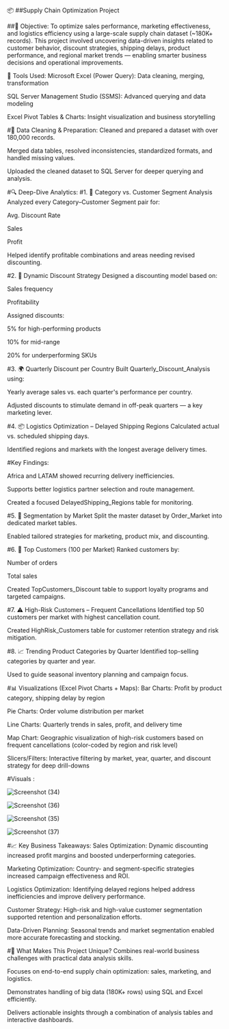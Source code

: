 📦 ##Supply Chain Optimization Project

##🧠 Objective:
To optimize sales performance, marketing effectiveness, and logistics efficiency using a large-scale supply chain dataset (~180K+ records). This project involved uncovering data-driven insights 
related to customer behavior, discount strategies, shipping delays, product performance, and regional market trends — enabling smarter business decisions and operational improvements.


🔧 Tools Used:
Microsoft Excel (Power Query): Data cleaning, merging, transformation

SQL Server Management Studio (SSMS): Advanced querying and data modeling

Excel Pivot Tables & Charts: Insight visualization and business storytelling

#🧹 Data Cleaning & Preparation:
Cleaned and prepared a dataset with over 180,000 records.

Merged data tables, resolved inconsistencies, standardized formats, and handled missing values.

Uploaded the cleaned dataset to SQL Server for deeper querying and analysis.


#🔍 Deep-Dive Analytics:
#1. 🎯 Category vs. Customer Segment Analysis
Analyzed every Category–Customer Segment pair for:

Avg. Discount Rate

Sales

Profit

Helped identify profitable combinations and areas needing revised discounting.

#2. 🧮 Dynamic Discount Strategy
Designed a discounting model based on:

Sales frequency

Profitability

Assigned discounts:

5% for high-performing products

10% for mid-range

20% for underperforming SKUs

#3. 🌍 Quarterly Discount per Country
Built Quarterly_Discount_Analysis using:

Yearly average sales vs. each quarter's performance per country.

Adjusted discounts to stimulate demand in off-peak quarters — a key marketing lever.

#4. 📦 Logistics Optimization – Delayed Shipping Regions
Calculated actual vs. scheduled shipping days.

Identified regions and markets with the longest average delivery times.

#Key Findings:

Africa and LATAM showed recurring delivery inefficiencies.

Supports better logistics partner selection and route management.

Created a focused DelayedShipping_Regions table for monitoring.

#5. 🧩 Segmentation by Market
Split the master dataset by Order_Market into dedicated market tables.

Enabled tailored strategies for marketing, product mix, and discounting.

#6. 👑 Top Customers (100 per Market)
Ranked customers by:

Number of orders

Total sales

Created TopCustomers_Discount table to support loyalty programs and targeted campaigns.

#7. ⚠️ High-Risk Customers – Frequent Cancellations
Identified top 50 customers per market with highest cancellation count.

Created HighRisk_Customers table for customer retention strategy and risk mitigation.

#8. 📈 Trending Product Categories by Quarter
Identified top-selling categories by quarter and year.

Used to guide seasonal inventory planning and campaign focus.


#📊 Visualizations (Excel Pivot Charts + Maps):
Bar Charts: Profit by product category, shipping delay by region

Pie Charts: Order volume distribution per market

Line Charts: Quarterly trends in sales, profit, and delivery time

Map Chart: Geographic visualization of high-risk customers based on frequent cancellations (color-coded by region and risk level)

Slicers/Filters: Interactive filtering by market, year, quarter, and discount strategy for deep drill-downs


#Visuals :

![Screenshot (34)](https://github.com/user-attachments/assets/40c01109-55a2-4662-84df-ced3c34f8cc4)

![Screenshot (36)](https://github.com/user-attachments/assets/fd517ca9-7ceb-43ec-bfe5-7dea95cee58d)

![Screenshot (35)](https://github.com/user-attachments/assets/0862f9e1-f39d-44a0-bf7a-a3c0590ca917)

![Screenshot (37)](https://github.com/user-attachments/assets/af2cb39d-0e18-4ea1-a054-5e7205b0230f)



#📈 Key Business Takeaways:
Sales Optimization: Dynamic discounting increased profit margins and boosted underperforming categories.

Marketing Optimization: Country- and segment-specific strategies increased campaign effectiveness and ROI.

Logistics Optimization: Identifying delayed regions helped address inefficiencies and improve delivery performance.

Customer Strategy: High-risk and high-value customer segmentation supported retention and personalization efforts.

Data-Driven Planning: Seasonal trends and market segmentation enabled more accurate forecasting and stocking.


#🚀 What Makes This Project Unique?
Combines real-world business challenges with practical data analysis skills.

Focuses on end-to-end supply chain optimization: sales, marketing, and logistics.

Demonstrates handling of big data (180K+ rows) using SQL and Excel efficiently.

Delivers actionable insights through a combination of analysis tables and interactive dashboards.


